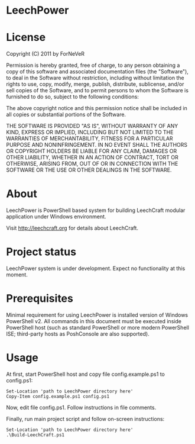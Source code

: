 LeechPower
==========

License
=======
Copyright (C) 2011 by ForNeVeR

Permission is hereby granted, free of charge, to any person obtaining a copy
of this software and associated documentation files (the "Software"), to deal
in the Software without restriction, including without limitation the rights
to use, copy, modify, merge, publish, distribute, sublicense, and/or sell
copies of the Software, and to permit persons to whom the Software is
furnished to do so, subject to the following conditions:

The above copyright notice and this permission notice shall be included in
all copies or substantial portions of the Software.

THE SOFTWARE IS PROVIDED "AS IS", WITHOUT WARRANTY OF ANY KIND, EXPRESS OR
IMPLIED, INCLUDING BUT NOT LIMITED TO THE WARRANTIES OF MERCHANTABILITY,
FITNESS FOR A PARTICULAR PURPOSE AND NONINFRINGEMENT. IN NO EVENT SHALL THE
AUTHORS OR COPYRIGHT HOLDERS BE LIABLE FOR ANY CLAIM, DAMAGES OR OTHER
LIABILITY, WHETHER IN AN ACTION OF CONTRACT, TORT OR OTHERWISE, ARISING FROM,
OUT OF OR IN CONNECTION WITH THE SOFTWARE OR THE USE OR OTHER DEALINGS IN
THE SOFTWARE.

About
=====
LeechPower is PowerShell based system for building LeechCraft modular
application under Windows environment.

Visit http://leechcraft.org for details about LeechCraft.

Project status
==============
LeechPower system is under development. Expect no functionality at this moment.

Prerequisites
=============
Minimal requirement for using LeechPower is installed version of Windows
PowerShell v2. All commands in this document must be executed inside PowerShell
host (such as standard PowerShell or more modern PowerShell ISE; third-party
hosts as PoshConsole are also supported).

Usage
=====
At first, start PowerShell host and copy file config.example.ps1 to config.ps1:

    Set-Location 'path to LeechPower directory here'
    Copy-Item config.example.ps1 config.ps1

Now, edit file config.ps1. Follow instructions in file comments.

Finally, run main project script and follow on-screen instructions:

    Set-Location 'path to LeechPower directory here'
    .\Build-LeechCraft.ps1
